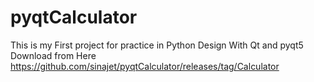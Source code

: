 # pyqtCalculator
This is my First project for practice in Python
Design With Qt and pyqt5
Download from Here
https://github.com/sinajet/pyqtCalculator/releases/tag/Calculator
